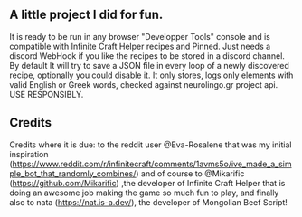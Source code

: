 ## A little project I did for fun.
It is ready to be run in any browser "Developper Tools" console and is compatible with Infinite Craft Helper recipes and Pinned. Just needs a discord WebHook if you like the recipes to be stored in a discord channel. By default It will try to save a JSON file in every loop of a newly discovered recipe, optionally you could disable it. It only stores, logs only elements with valid English or Greek words, checked against neurolingo.gr project api. USE RESPONSIBLY. 

## Credits
Credits where it is due: to the reddit user @Eva-Rosalene that was my initial inspiration (https://www.reddit.com/r/infinitecraft/comments/1avms5o/ive_made_a_simple_bot_that_randomly_combines/) and of course to @Mikarific (https://github.com/Mikarific) ,the developer of Infinite Craft Helper that is doing an awesome job making the game so much fun to play, and finally also to nata (https://nat.is-a.dev/), the developer of Mongolian Beef Script!
